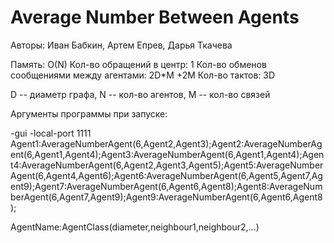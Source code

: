  # Average Number Between Agents

Авторы: Иван Бабкин, Артем Епрев, Дарья Ткачева

Память: O(N)
Кол-во обращений в центр: 1
Кол-во обменов сообщениями между агентами: 2D*M +2M
Кол-во тактов: 3D

D -- диаметр графа, N -- кол-во агентов, M -- кол-во связей

Аргументы программы при запуске:

-gui
-local-port
1111
Agent1:AverageNumberAgent(6,Agent2,Agent3);Agent2:AverageNumberAgent(6,Agent1,Agent4);Agent3:AverageNumberAgent(6,Agent1,Agent4);Agent4:AverageNumberAgent(6,Agent2,Agent3,Agent5);Agent5:AverageNumberAgent(6,Agent4,Agent6);Agent6:AverageNumberAgent(6,Agent5,Agent7,Agent9);Agent7:AverageNumberAgent(6,Agent6,Agent8);Agent8:AverageNumberAgent(6,Agent7,Agent9);Agent9:AverageNumberAgent(6,Agent6,Agent8);

AgentName:AgentClass(diameter,neighbour1,neighbour2,...)
